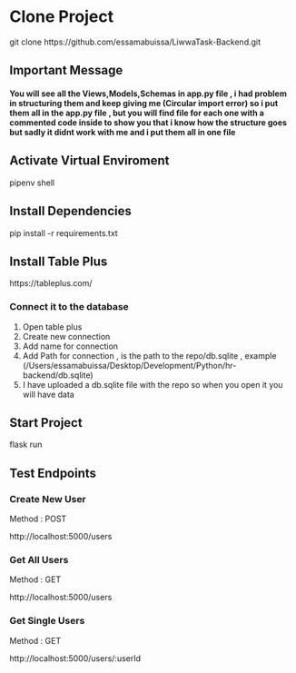 <h1>Clone Project</h1>
<p>git clone https://github.com/essamabuissa/LiwwaTask-Backend.git</p>

<h2>Important Message</h2>
<h4>You will see all the Views,Models,Schemas in app.py file , i had problem in structuring them and keep giving me (Circular import error) so i put them all in the app.py file , but you will find file for each one with a commented code inside to show you that i know how the structure goes but sadly it didnt work with me and i put them all in one file </h4>

<h2>Activate Virtual Enviroment</h2>
<p>pipenv shell</p>

<h2>Install Dependencies</h2>
<p>pip install -r requirements.txt</p>

<h2>Install Table Plus</h2>
<p>https://tableplus.com/</p>
<h3>Connect it to the database</h3>
<ol>
    <li>Open table plus</li>
    <li>Create new connection</li>
    <li>Add name for connection</li>
    <li>Add Path for connection , is the path to the repo/db.sqlite , example (/Users/essamabuissa/Desktop/Development/Python/hr-backend/db.sqlite)</li>
    <li>I have uploaded a db.sqlite file with the repo so when you open it you will have data </li>
</ol>

<h2>Start Project</h2>
<p>flask run</p>

<h2>Test Endpoints</h2>

<h3>Create New User</h3>
<p>Method : POST</p>
<p>http://localhost:5000/users</p>

<h3>Get All Users</h3>
<p>Method : GET</p>
<p>http://localhost:5000/users</p>

<h3>Get Single Users</h3>
<p>Method : GET</p>
<p>http://localhost:5000/users/:userId </p>
